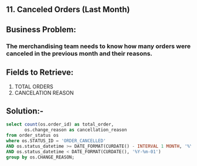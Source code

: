 ## 11. Canceled Orders (Last Month)
## Business Problem:
### The merchandising team needs to know how many orders were canceled in the previous month and their reasons.

## Fields to Retrieve:

1. TOTAL ORDERS
2. CANCELATION REASON

## Solution:-
```sql
select count(os.order_id) as total_order,
	   os.change_reason as cancellation_reason
from order_status os 
where os.STATUS_ID = 'ORDER_CANCELLED' 
AND os.status_datetime >= DATE_FORMAT(CURDATE() - INTERVAL 1 MONTH, '%Y-%m-01')
AND os.status_datetime < DATE_FORMAT(CURDATE(), '%Y-%m-01')
group by os.CHANGE_REASON;

```
